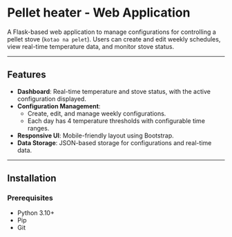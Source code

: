# Pellet heater - Web Application

A Flask-based web application to manage configurations for controlling a pellet stove (`kotao na pelet`). Users can create and edit weekly schedules, view real-time temperature data, and monitor stove status.

---

## Features
- **Dashboard**: Real-time temperature and stove status, with the active configuration displayed.
- **Configuration Management**: 
  - Create, edit, and manage weekly configurations.
  - Each day has 4 temperature thresholds with configurable time ranges.
- **Responsive UI**: Mobile-friendly layout using Bootstrap.
- **Data Storage**: JSON-based storage for configurations and real-time data.

---

## Installation

### Prerequisites
- Python 3.10+
- Pip
- Git

